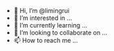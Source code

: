 - 👋 Hi, I’m @limingrui
- 👀 I’m interested in ...
- 🌱 I’m currently learning ...
- 💞️ I’m looking to collaborate on ...
- 📫 How to reach me ...

<!---
limjake/limjake is a ✨ special ✨ repository because its `README.md` (this file) appears on your GitHub profile.
You can click the Preview link to take a look at your changes.
--->
